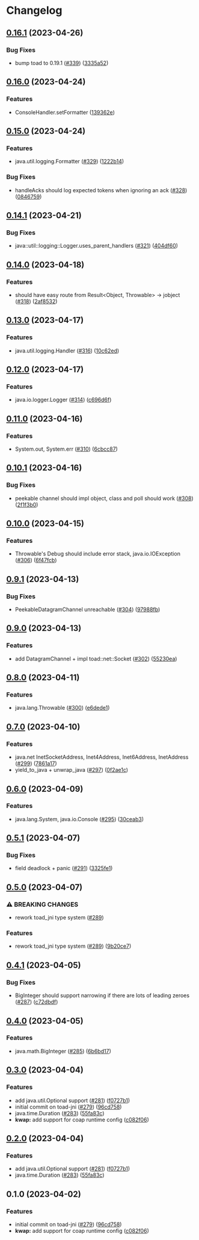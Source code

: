 # Changelog

## [0.16.1](https://github.com/toad-lib/toad/compare/toad-jni-v0.16.0...toad-jni-v0.16.1) (2023-04-26)


### Bug Fixes

* bump toad to 0.19.1 ([#339](https://github.com/toad-lib/toad/issues/339)) ([3335a52](https://github.com/toad-lib/toad/commit/3335a52ddbde5d92efa43f720628c032ffc416ac))

## [0.16.0](https://github.com/toad-lib/toad/compare/toad-jni-v0.15.0...toad-jni-v0.16.0) (2023-04-24)


### Features

* ConsoleHandler.setFormatter ([139362e](https://github.com/toad-lib/toad/commit/139362edce84346f9c6fb8a9e783ed6bfd12bf1b))

## [0.15.0](https://github.com/toad-lib/toad/compare/toad-jni-v0.14.1...toad-jni-v0.15.0) (2023-04-24)


### Features

* java.util.logging.Formatter ([#329](https://github.com/toad-lib/toad/issues/329)) ([1222b14](https://github.com/toad-lib/toad/commit/1222b14631f2d6f857a8f53b56a82ca087d41de4))


### Bug Fixes

* handleAcks should log expected tokens when ignoring an ack ([#328](https://github.com/toad-lib/toad/issues/328)) ([0846759](https://github.com/toad-lib/toad/commit/084675940b1dedcdd31d31d099324ca14328cc64))

## [0.14.1](https://github.com/toad-lib/toad/compare/toad-jni-v0.14.0...toad-jni-v0.14.1) (2023-04-21)


### Bug Fixes

* java::util::logging::Logger.uses_parent_handlers ([#321](https://github.com/toad-lib/toad/issues/321)) ([404df60](https://github.com/toad-lib/toad/commit/404df6013e471a2241a602e051d9af6a1f1e3517))

## [0.14.0](https://github.com/toad-lib/toad/compare/toad-jni-v0.13.0...toad-jni-v0.14.0) (2023-04-18)


### Features

* should have easy route from Result&lt;Object, Throwable&gt; -> jobject ([#318](https://github.com/toad-lib/toad/issues/318)) ([2af8532](https://github.com/toad-lib/toad/commit/2af85325da9f2b8f67f6d98c6370495559c38355))

## [0.13.0](https://github.com/toad-lib/toad/compare/toad-jni-v0.12.0...toad-jni-v0.13.0) (2023-04-17)


### Features

* java.util.logging.Handler ([#316](https://github.com/toad-lib/toad/issues/316)) ([10c62ed](https://github.com/toad-lib/toad/commit/10c62edef8ce1a30d7e38e02cbbeb13c7a8f66dd))

## [0.12.0](https://github.com/toad-lib/toad/compare/toad-jni-v0.11.0...toad-jni-v0.12.0) (2023-04-17)


### Features

* java.io.logger.Logger ([#314](https://github.com/toad-lib/toad/issues/314)) ([c696d6f](https://github.com/toad-lib/toad/commit/c696d6ffaecd25a802912a3058da7cd2d969060b))

## [0.11.0](https://github.com/toad-lib/toad/compare/toad-jni-v0.10.1...toad-jni-v0.11.0) (2023-04-16)


### Features

* System.out, System.err ([#310](https://github.com/toad-lib/toad/issues/310)) ([6cbcc87](https://github.com/toad-lib/toad/commit/6cbcc8787fa17ce201efd6b2d121e912a0c6410d))

## [0.10.1](https://github.com/toad-lib/toad/compare/toad-jni-v0.10.0...toad-jni-v0.10.1) (2023-04-16)


### Bug Fixes

* peekable channel should impl object, class and poll should work ([#308](https://github.com/toad-lib/toad/issues/308)) ([2f1f3b0](https://github.com/toad-lib/toad/commit/2f1f3b0c9d85385bdbb7f912ae9d6f62ba8fd858))

## [0.10.0](https://github.com/toad-lib/toad/compare/toad-jni-v0.9.1...toad-jni-v0.10.0) (2023-04-15)


### Features

* Throwable's Debug should include error stack, java.io.IOException ([#306](https://github.com/toad-lib/toad/issues/306)) ([6f47fcb](https://github.com/toad-lib/toad/commit/6f47fcbccee7fe815b577a72490895e805d598d6))

## [0.9.1](https://github.com/toad-lib/toad/compare/toad-jni-v0.9.0...toad-jni-v0.9.1) (2023-04-13)


### Bug Fixes

* PeekableDatagramChannel unreachable  ([#304](https://github.com/toad-lib/toad/issues/304)) ([97988fb](https://github.com/toad-lib/toad/commit/97988fb76c516dd309944f8d1fc0e0a7cb98cda0))

## [0.9.0](https://github.com/toad-lib/toad/compare/toad-jni-v0.8.0...toad-jni-v0.9.0) (2023-04-13)


### Features

* add DatagramChannel + impl toad::net::Socket ([#302](https://github.com/toad-lib/toad/issues/302)) ([55230ea](https://github.com/toad-lib/toad/commit/55230eae2e8b9ee8466cec143c3b17e1148a0097))

## [0.8.0](https://github.com/toad-lib/toad/compare/toad-jni-v0.7.0...toad-jni-v0.8.0) (2023-04-11)


### Features

* java.lang.Throwable ([#300](https://github.com/toad-lib/toad/issues/300)) ([e6dede1](https://github.com/toad-lib/toad/commit/e6dede1a7a85ed6ebd409dc5ddbea056e9e67337))

## [0.7.0](https://github.com/toad-lib/toad/compare/toad-jni-v0.6.0...toad-jni-v0.7.0) (2023-04-10)


### Features

* java.net InetSocketAddress, Inet4Address, Inet6Address, InetAddress ([#299](https://github.com/toad-lib/toad/issues/299)) ([7861a17](https://github.com/toad-lib/toad/commit/7861a17fdf63c707bd17a47ccbf710331fb02986))
* yield_to_java + unwrap_java ([#297](https://github.com/toad-lib/toad/issues/297)) ([0f2ae1c](https://github.com/toad-lib/toad/commit/0f2ae1c6f582e6ead1218faf6d91496a29e7e7b5))

## [0.6.0](https://github.com/toad-lib/toad/compare/toad-jni-v0.5.1...toad-jni-v0.6.0) (2023-04-09)


### Features

* java.lang.System, java.io.Console ([#295](https://github.com/toad-lib/toad/issues/295)) ([30ceab3](https://github.com/toad-lib/toad/commit/30ceab3aca138b3a436ce59ada517211b98cbca8))

## [0.5.1](https://github.com/toad-lib/toad/compare/toad-jni-v0.5.0...toad-jni-v0.5.1) (2023-04-07)


### Bug Fixes

* field deadlock + panic ([#291](https://github.com/toad-lib/toad/issues/291)) ([3325fe1](https://github.com/toad-lib/toad/commit/3325fe123ffb58353479753187acba67fa8200a8))

## [0.5.0](https://github.com/toad-lib/toad/compare/toad-jni-v0.4.1...toad-jni-v0.5.0) (2023-04-07)


### ⚠ BREAKING CHANGES

* rework toad_jni type system ([#289](https://github.com/toad-lib/toad/issues/289))

### Features

* rework toad_jni type system ([#289](https://github.com/toad-lib/toad/issues/289)) ([9b20ce7](https://github.com/toad-lib/toad/commit/9b20ce7b441e195e03768dbb0621f20e75ae7353))

## [0.4.1](https://github.com/toad-lib/toad/compare/toad-jni-v0.4.0...toad-jni-v0.4.1) (2023-04-05)


### Bug Fixes

* BigInteger should support narrowing if there are lots of leading zeroes ([#287](https://github.com/toad-lib/toad/issues/287)) ([c72dbdf](https://github.com/toad-lib/toad/commit/c72dbdfb0cd486fded8b33e0ca6f73ad7136f0fc))

## [0.4.0](https://github.com/toad-lib/toad/compare/toad-jni-v0.3.0...toad-jni-v0.4.0) (2023-04-05)


### Features

* java.math.BigInteger ([#285](https://github.com/toad-lib/toad/issues/285)) ([6b6bd17](https://github.com/toad-lib/toad/commit/6b6bd1730aa8825dcc947eab0d3dc9996a485932))

## [0.3.0](https://github.com/toad-lib/toad/compare/toad-jni-v0.2.0...toad-jni-v0.3.0) (2023-04-04)


### Features

* add java.util.Optional support ([#281](https://github.com/toad-lib/toad/issues/281)) ([f0727b1](https://github.com/toad-lib/toad/commit/f0727b1d552fbb320e64a7f483a6f3b2a1901b18))
* initial commit on toad-jni ([#279](https://github.com/toad-lib/toad/issues/279)) ([96cd758](https://github.com/toad-lib/toad/commit/96cd758621128d0085d9d22281b4b2d355e7bd64))
* java.time.Duration ([#283](https://github.com/toad-lib/toad/issues/283)) ([55fa83c](https://github.com/toad-lib/toad/commit/55fa83ce9aec93558e8cdefc0accabb783c87eaa))
* **kwap:** add support for coap runtime config ([c082f06](https://github.com/toad-lib/toad/commit/c082f0696a288d2a2db9b986c3e3eaf2e7a4e8f4))

## [0.2.0](https://github.com/toad-lib/toad/compare/toad-jni-v0.1.0...toad-jni-v0.2.0) (2023-04-04)


### Features

* add java.util.Optional support ([#281](https://github.com/toad-lib/toad/issues/281)) ([f0727b1](https://github.com/toad-lib/toad/commit/f0727b1d552fbb320e64a7f483a6f3b2a1901b18))
* java.time.Duration ([#283](https://github.com/toad-lib/toad/issues/283)) ([55fa83c](https://github.com/toad-lib/toad/commit/55fa83ce9aec93558e8cdefc0accabb783c87eaa))

## 0.1.0 (2023-04-02)


### Features

* initial commit on toad-jni ([#279](https://github.com/toad-lib/toad/issues/279)) ([96cd758](https://github.com/toad-lib/toad/commit/96cd758621128d0085d9d22281b4b2d355e7bd64))
* **kwap:** add support for coap runtime config ([c082f06](https://github.com/toad-lib/toad/commit/c082f0696a288d2a2db9b986c3e3eaf2e7a4e8f4))
